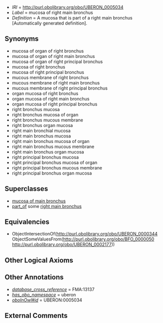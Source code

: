  * *IRI* = http://purl.obolibrary.org/obo/UBERON_0005034
 * *Label* = mucosa of right main bronchus
 * *Definition* = A mucosa that is part of a right main bronchus [Automatically generated definition].

## Synonyms

 * mucosa of organ of right bronchus
 * mucosa of organ of right main bronchus
 * mucosa of organ of right principal bronchus
 * mucosa of right bronchus
 * mucosa of right principal bronchus
 * mucous membrane of right bronchus
 * mucous membrane of right main bronchus
 * mucous membrane of right principal bronchus
 * organ mucosa of right bronchus
 * organ mucosa of right main bronchus
 * organ mucosa of right principal bronchus
 * right bronchus mucosa
 * right bronchus mucosa of organ
 * right bronchus mucous membrane
 * right bronchus organ mucosa
 * right main bronchial mucosa
 * right main bronchus mucosa
 * right main bronchus mucosa of organ
 * right main bronchus mucous membrane
 * right main bronchus organ mucosa
 * right principal bronchus mucosa
 * right principal bronchus mucosa of organ
 * right principal bronchus mucous membrane
 * right principal bronchus organ mucosa

## Superclasses

 * [mucosa of main bronchus](../../UBERON/36/UBERON_0005036.md)
 * [part_of](../../BFO/50/BFO_0000050.md) some [right main bronchus](../../UBERON/77/UBERON_0002177.md)

## Equivalencies

 * ObjectIntersectionOf(<http://purl.obolibrary.org/obo/UBERON_0000344> ObjectSomeValuesFrom(<http://purl.obolibrary.org/obo/BFO_0000050> <http://purl.obolibrary.org/obo/UBERON_0002177>))

## Other Logical Axioms


## Other Annotations

 * *[database_cross_reference](../../ef/oboInOwl#hasDbXref.md)* = FMA:13137
 * *[has_obo_namespace](../../ce/oboInOwl#hasOBONamespace.md)* = uberon
 * *[oboInOwl#id](../../id/oboInOwl#id.md)* = UBERON:0005034

## External Comments

